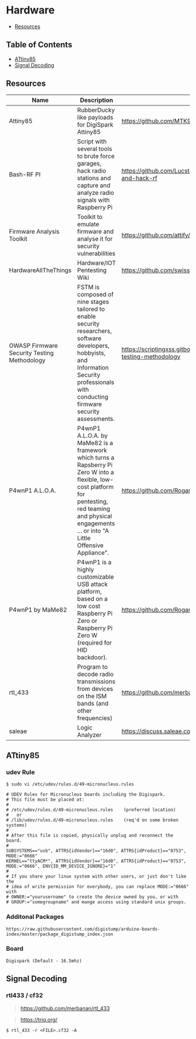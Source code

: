 # Hardware

- [Resources](#resources)

## Table of Contents

- [ATtiny85](#attiny85)
- [Signal Decoding](#signal-decoding)

## Resources

| Name | Description | URL |
| --- | --- | --- |
| Attiny85 | RubberDucky like payloads for DigiSpark Attiny85 | https://github.com/MTK911/Attiny85 |
| Bash-RF PI | Script with several tools to brute force garages, hack radio stations and capture and analyze radio signals with Raspberry Pi | https://github.com/Lucstay11/Brute-force-garage-and-hack-rf |
| Firmware Analysis Toolkit | Toolkit to emulate firmware and analyse it for security vulnerabilities | https://github.com/attify/firmware-analysis-toolkit |
| HardwareAllTheThings | Hardware/IOT Pentesting Wiki | https://github.com/swisskyrepo/HardwareAllTheThings |
| OWASP Firmware Security Testing Methodology | FSTM is composed of nine stages tailored to enable security researchers, software developers, hobbyists, and Information Security professionals with conducting firmware security assessments. | https://scriptingxss.gitbook.io/firmware-security-testing-methodology |
| P4wnP1 A.L.O.A. | P4wnP1 A.L.O.A. by MaMe82 is a framework which turns a Rapsberry Pi Zero W into a flexible, low-cost platform for pentesting, red teaming and physical engagements ... or into "A Little Offensive Appliance". | https://github.com/RoganDawes/P4wnP1_aloa |
| P4wnP1 by MaMe82 | P4wnP1 is a highly customizable USB attack platform, based on a low cost Raspberry Pi Zero or Raspberry Pi Zero W (required for HID backdoor). | https://github.com/RoganDawes/P4wnP1 |
| rtl_433 | Program to decode radio transmissions from devices on the ISM bands (and other frequencies) | https://github.com/merbanan/rtl_433 |
| saleae | Logic Analyzer | https://discuss.saleae.com/ |

## ATtiny85

### udev Rule

```console
$ sudo vi /etc/udev/rules.d/49-micronucleus.rules
```

```console
# UDEV Rules for Micronucleus boards including the Digispark.
# This file must be placed at:
#
# /etc/udev/rules.d/49-micronucleus.rules    (preferred location)
#   or
# /lib/udev/rules.d/49-micronucleus.rules    (req'd on some broken systems)
#
# After this file is copied, physically unplug and reconnect the board.
#
SUBSYSTEMS=="usb", ATTRS{idVendor}=="16d0", ATTRS{idProduct}=="0753", MODE:="0666"
KERNEL=="ttyACM*", ATTRS{idVendor}=="16d0", ATTRS{idProduct}=="0753", MODE:="0666", ENV{ID_MM_DEVICE_IGNORE}="1"
#
# If you share your linux system with other users, or just don't like the
# idea of write permission for everybody, you can replace MODE:="0666" with
# OWNER:="yourusername" to create the device owned by you, or with
# GROUP:="somegroupname" and mange access using standard unix groups.
```

### Additonal Packages

```console
https://raw.githubusercontent.com/digistump/arduino-boards-index/master/package_digistump_index.json
```

### Board

```console
Digispark (Default - 16.5mhz)
```

## Signal Decoding

### rtl433 / cf32

> https://github.com/merbanan/rtl_433

> https://triq.org/

```console
$ rtl_433 -r <FILE>.cf32 -A
```
